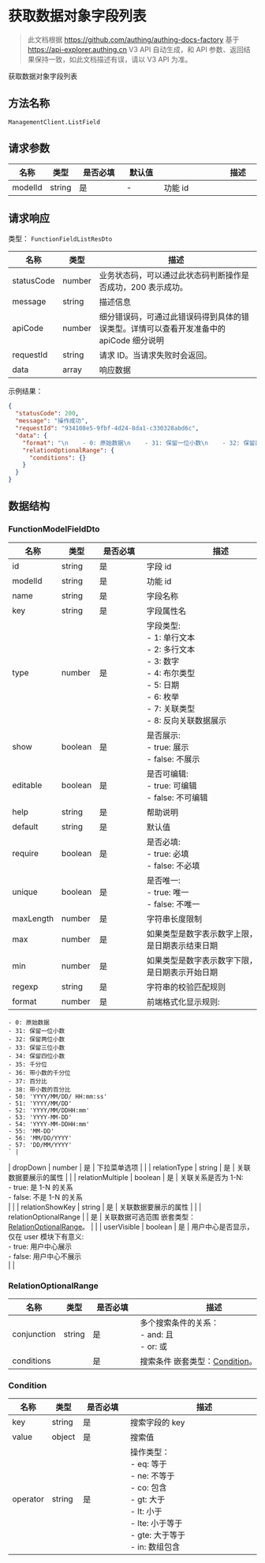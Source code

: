 # 获取数据对象字段列表

<!--
  警告⚠️：
  不要直接修改该文档，
  https://github.com/Authing/authing-docs-factory
  使用该项目进行生成
-->

<LastUpdated />

> 此文档根据 https://github.com/authing/authing-docs-factory 基于 https://api-explorer.authing.cn V3 API 自动生成，和 API 参数、返回结果保持一致，如此文档描述有误，请以 V3 API 为准。

获取数据对象字段列表

## 方法名称

`ManagementClient.ListField`

## 请求参数

| 名称 | 类型 | <div style="width:80px">是否必填</div> | <div style="width:60px">默认值</div> | <div style="width:300px">描述</div> | <div style="width:200px">示例值</div> |
| ---- | ---- | ---- | ---- | ---- | ---- |
 | modelId | string  | 是 | - | 功能 id  |  |




## 请求响应

类型： `FunctionFieldListResDto`

| 名称 | 类型 | 描述 |
| ---- | ---- | ---- |
| statusCode | number | 业务状态码，可以通过此状态码判断操作是否成功，200 表示成功。 |
| message | string | 描述信息 |
| apiCode | number | 细分错误码，可通过此错误码得到具体的错误类型。详情可以查看开发准备中的 apiCode 细分说明 |
| requestId | string | 请求 ID。当请求失败时会返回。 |
| data | array | 响应数据 |



示例结果：

```json
{
  "statusCode": 200,
  "message": "操作成功",
  "requestId": "934108e5-9fbf-4d24-8da1-c330328abd6c",
  "data": {
    "format": "\n    - 0: 原始数据\n    - 31: 保留一位小数\n    - 32: 保留两位小数\n    - 33: 保留三位小数\n    - 34: 保留四位小数\n    - 35: 千分位\n    - 36: 带小数的千分位\n    - 37: 百分比\n    - 38: 带小数的百分比\n    - 50: 'YYYY/MM/DD/ HH:mm:ss'\n    - 51: 'YYYY/MM/DD'\n    - 52: 'YYYY/MM/DDHH:mm'\n    - 53: 'YYYY-MM-DD'\n    - 54: 'YYYY-MM-DDHH:mm'\n    - 55: 'MM-DD'\n    - 56: 'MM/DD/YYYY'\n    - 57: 'DD/MM/YYYY'\n    ",
    "relationOptionalRange": {
      "conditions": {}
    }
  }
}
```

## 数据结构


### <a id="FunctionModelFieldDto"></a> FunctionModelFieldDto

| 名称 | 类型 | <div style="width:80px">是否必填</div> | <div style="width:300px">描述</div> | <div style="width:200px">示例值</div> |
| ---- |  ---- | ---- | ---- | ---- |
| id | string | 是 | 字段 id   |  |
| modelId | string | 是 | 功能 id   |  |
| name | string | 是 | 字段名称   |  |
| key | string | 是 | 字段属性名   |  |
| type | number | 是 | 字段类型:<br>    - 1: 单行文本<br>    - 2: 多行文本<br>    - 3: 数字<br>    - 4: 布尔类型<br>    - 5: 日期<br>    - 6: 枚举<br>    - 7: 关联类型<br>    - 8: 反向关联数据展示<br>       |  |
| show | boolean | 是 | 是否展示:<br>    - true: 展示<br>    - false: 不展示<br>       |  |
| editable | boolean | 是 | 是否可编辑:<br>    - true: 可编辑<br>    - false: 不可编辑<br>       |  |
| help | string | 是 | 帮助说明   |  |
| default | string | 是 | 默认值   |  |
| require | boolean | 是 | 是否必填:<br>    - true: 必填<br>    - false: 不必填<br>       |  |
| unique | boolean | 是 | 是否唯一:<br>    - true: 唯一<br>    - false: 不唯一<br>       |  |
| maxLength | number | 是 | 字符串长度限制   |  |
| max | number | 是 | 如果类型是数字表示数字上限，如果类型是日期表示结束日期   |  |
| min | number | 是 | 如果类型是数字表示数字下限，如果类型是日期表示开始日期   |  |
| regexp | string | 是 | 字符串的校验匹配规则   |  |
| format | number | 是 | 前端格式化显示规则:   |  `
    - 0: 原始数据
    - 31: 保留一位小数
    - 32: 保留两位小数
    - 33: 保留三位小数
    - 34: 保留四位小数
    - 35: 千分位
    - 36: 带小数的千分位
    - 37: 百分比
    - 38: 带小数的百分比
    - 50: 'YYYY/MM/DD/ HH:mm:ss'
    - 51: 'YYYY/MM/DD'
    - 52: 'YYYY/MM/DDHH:mm'
    - 53: 'YYYY-MM-DD'
    - 54: 'YYYY-MM-DDHH:mm'
    - 55: 'MM-DD'
    - 56: 'MM/DD/YYYY'
    - 57: 'DD/MM/YYYY'
    ` |
| dropDown | number | 是 | 下拉菜单选项   |  |
| relationType | string | 是 | 关联数据要展示的属性   |  |
| relationMultiple | boolean | 是 | 关联关系是否为 1-N:<br>    - true: 是 1-N 的关系<br>    - false: 不是 1-N 的关系<br>       |  |
| relationShowKey | string | 是 | 关联数据要展示的属性   |  |
| relationOptionalRange |  | 是 | 关联数据可选范围 嵌套类型：<a href="#RelationOptionalRange">RelationOptionalRange</a>。  |  |
| userVisible | boolean | 是 | 用户中心是否显示，仅在 user 模块下有意义:<br>    - true: 用户中心展示<br>    - false: 用户中心不展示<br>       |  |


### <a id="RelationOptionalRange"></a> RelationOptionalRange

| 名称 | 类型 | <div style="width:80px">是否必填</div> | <div style="width:300px">描述</div> | <div style="width:200px">示例值</div> |
| ---- |  ---- | ---- | ---- | ---- |
| conjunction | string | 是 | 多个搜索条件的关系：<br>    - and: 且<br>    - or:  或<br>       |  |
| conditions |  | 是 | 搜索条件 嵌套类型：<a href="#Condition">Condition</a>。  |  |


### <a id="Condition"></a> Condition

| 名称 | 类型 | <div style="width:80px">是否必填</div> | <div style="width:300px">描述</div> | <div style="width:200px">示例值</div> |
| ---- |  ---- | ---- | ---- | ---- |
| key | string | 是 | 搜索字段的 key   |  |
| value | object | 是 | 搜索值   |  |
| operator | string | 是 | 操作类型：<br>    - eq: 等于<br>    - ne: 不等于<br>    - co: 包含<br>    - gt: 大于<br>    - lt: 小于<br>    - lte: 小于等于<br>    - gte: 大于等于<br>    - in: 数组包含<br>       |  |


